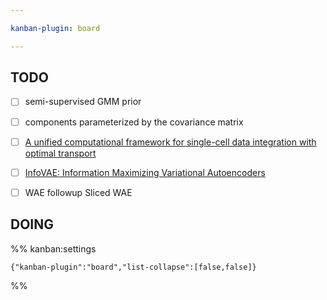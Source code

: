 ```yaml
---

kanban-plugin: board

---
```


## TODO

- [ ] semi-supervised GMM prior
- [ ] components parameterized by the covariance matrix
- [ ] [A unified computational framework for single-cell data integration with optimal transport](https://www.nature.com/articles/s41467-022-35094-8?fromPaywallRec=false)
- [ ] [InfoVAE: Information Maximizing Variational Autoencoders](https://arxiv.org/abs/1706.02262)
- [ ] WAE followup Sliced WAE


## DOING





%% kanban:settings
```
{"kanban-plugin":"board","list-collapse":[false,false]}
```
%%